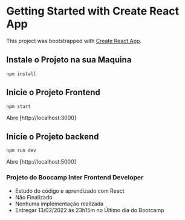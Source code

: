 # Getting Started with Create React App

This project was bootstrapped with [Create React App](https://github.com/facebook/create-react-app).

## Instale o Projeto na sua Maquina

    npm install

## Inicie o Projeto Frontend

    npm start

Abre [http://localhost:3000]

## Inicie o Projeto backend

    npm run dev

Abre [http://localhost:5000]


### Projeto do Boocamp Inter Frontend Developer

- Estudo do código e aprendizado com React 
- Não Finalizado
- Nenhuma implementação realizada
- Entregar 13/02/2022 ás 23h15m no Último dia do Bootcamp
